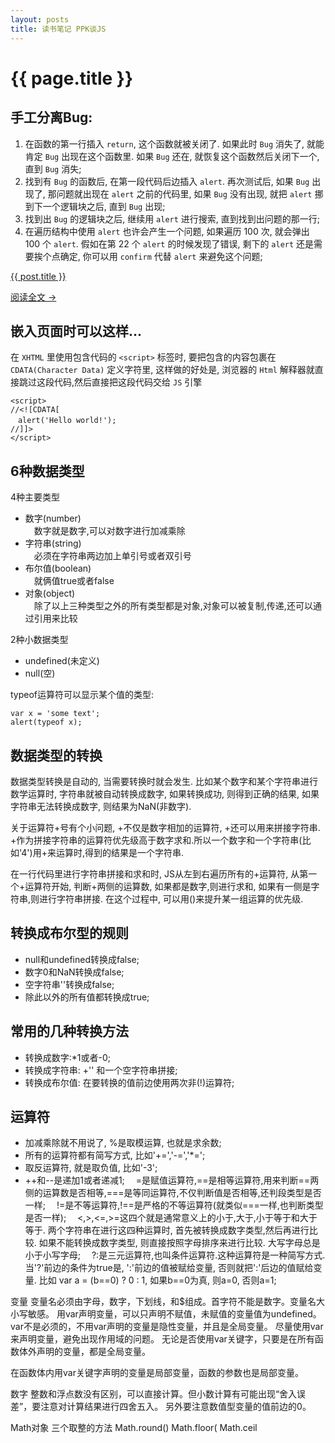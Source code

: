 ```yaml
---
layout: posts
title: 读书笔记 PPK谈JS
---
```


# {{ page.title }}

## 手工分离Bug:

1. 在函数的第一行插入 `return`, 这个函数就被关闭了. 如果此时 `Bug` 消失了, 就能肯定 `Bug` 出现在这个函数里. 如果 `Bug` 还在, 就恢复这个函数然后关闭下一个, 直到 `Bug` 消失;
2. 找到有 `Bug` 的函数后, 在第一段代码后边插入 `alert`. 再次测试后, 如果 `Bug` 出现了, 那问题就出现在 `alert` 之前的代码里, 如果 `Bug` 没有出现, 就把 `alert` 挪到下一个逻辑块之后, 直到 `Bug` 出现;
3. 找到出 `Bug` 的逻辑块之后, 继续用 `alert` 进行搜索, 直到找到出问题的那一行;
4. 在遍历结构中使用 `alert` 也许会产生一个问题, 如果遍历 100 次, 就会弹出 100 个 `alert`. 假如在第 22 个 `alert` 的时候发现了错误, 剩下的 `alert` 还是需要挨个点确定, 你可以用 `confirm` 代替 `alert` 来避免这个问题;


<a href="{{ site.baseurl }}{{ post.url }}">{{ post.title }}</a>

<a href="#more">阅读全文 →</a>
<!-- more -->

## 嵌入页面时可以这样...

在 `XHTML` 里使用包含代码的 `<script>` 标签时, 要把包含的内容包裹在 `CDATA(Character Data)` 定义字符里, 这样做的好处是, 浏览器的 `Html` 解释器就直接跳过这段代码,然后直接把这段代码交给 `JS` 引擎

    <script>
    //<![CDATA[
    　alert('Hello world!');
    //]]>
    </script>

## 6种数据类型

4种主要类型

- 数字(number)  
　数字就是数字,可以对数字进行加减乘除
- 字符串(string)  
　必须在字符串两边加上单引号或者双引号
- 布尔值(boolean)  
　就俩值true或者false
- 对象(object)  
　除了以上三种类型之外的所有类型都是对象,对象可以被复制,传递,还可以通过引用来比较

2种小数据类型

- undefined(未定义)
- null(空)

typeof运算符可以显示某个值的类型:

    var x = 'some text';
    alert(typeof x);

## 数据类型的转换
数据类型转换是自动的, 当需要转换时就会发生. 比如某个数字和某个字符串进行数学运算时, 字符串就被自动转换成数字, 如果转换成功, 则得到正确的结果, 如果字符串无法转换成数字, 则结果为NaN(非数字).

关于运算符+号有个小问题, +不仅是数字相加的运算符, +还可以用来拼接字符串. +作为拼接字符串的运算符优先级高于数字求和.所以一个数字和一个字符串(比如'4')用+来运算时,得到的结果是一个字符串.

在一行代码里进行字符串拼接和求和时, JS从左到右遍历所有的+运算符, 从第一个+运算符开始, 判断+两侧的运算数, 如果都是数字,则进行求和, 如果有一侧是字符串,则进行字符串拼接. 在这个过程中, 可以用()来提升某一组运算的优先级.

## 转换成布尔型的规则

- null和undefined转换成false;
- 数字0和NaN转换成false;
- 空字符串''转换成false;
- 除此以外的所有值都转换成true;

## 常用的几种转换方法

- 转换成数字:*1或者-0;
- 转换成字符串: +'' 和一个空字符串拼接;
- 转换成布尔值: 在要转换的值前边使用两次非(!)运算符;

## 运算符

- 加减乘除就不用说了, %是取模运算, 也就是求余数;
- 所有的运算符都有简写方式, 比如'+=','-=','*=';
- 取反运算符, 就是取负值, 比如'-3';
- ++和--是递加1或者递减1;
　=是赋值运算符,==是相等运算符,用来判断==两侧的运算数是否相等,===是等同运算符,不仅判断值是否相等,还判段类型是否一样;
　!=是不等运算符,!==是严格的不等运算符(就类似===一样,也判断类型是否一样);
　<,>,<=,>=这四个就是通常意义上的小于,大于,小于等于和大于等于. 两个字符串在进行这四种运算时, 首先被转换成数字类型,然后再进行比较. 如果不能转换成数字类型, 则直接按照字母排序来进行比较. 大写字母总是小于小写字母;
　?:是三元运算符,也叫条件运算符.这种运算符是一种简写方式. 当'?'前边的条件为true是, ':'前边的值被赋给变量, 否则就把':'后边的值赋给变量. 比如 var a = (b==0) ? 0 : 1, 如果b==0为真, 则a=0, 否则a=1;

变量
变量名必须由字母，数字，下划线，和$组成。首字符不能是数字。变量名大小写敏感。
用var声明变量，可以只声明不赋值，未赋值的变量值为undefined。
var不是必须的，不用var声明的变量是隐性变量，并且是全局变量。
尽量使用var来声明变量，避免出现作用域的问题。
无论是否使用var关键字，只要是在所有函数体外声明的变量，都是全局变量。

在函数体内用var关键字声明的变量是局部变量，函数的参数也是局部变量。



数字
整数和浮点数没有区别，可以直接计算。但小数计算有可能出现“舍入误差”，要注意对计算结果进行四舍五入。
另外要注意数值型变量的值前边的0。

Math对象
三个取整的方法
Math.round()
Math.floor(
Math.ceil
